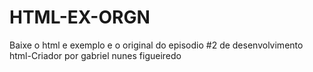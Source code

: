 # HTML-EX-ORGN
Baixe o html e exemplo e o original do episodio #2 de desenvolvimento html-Criador por gabriel nunes figueiredo
